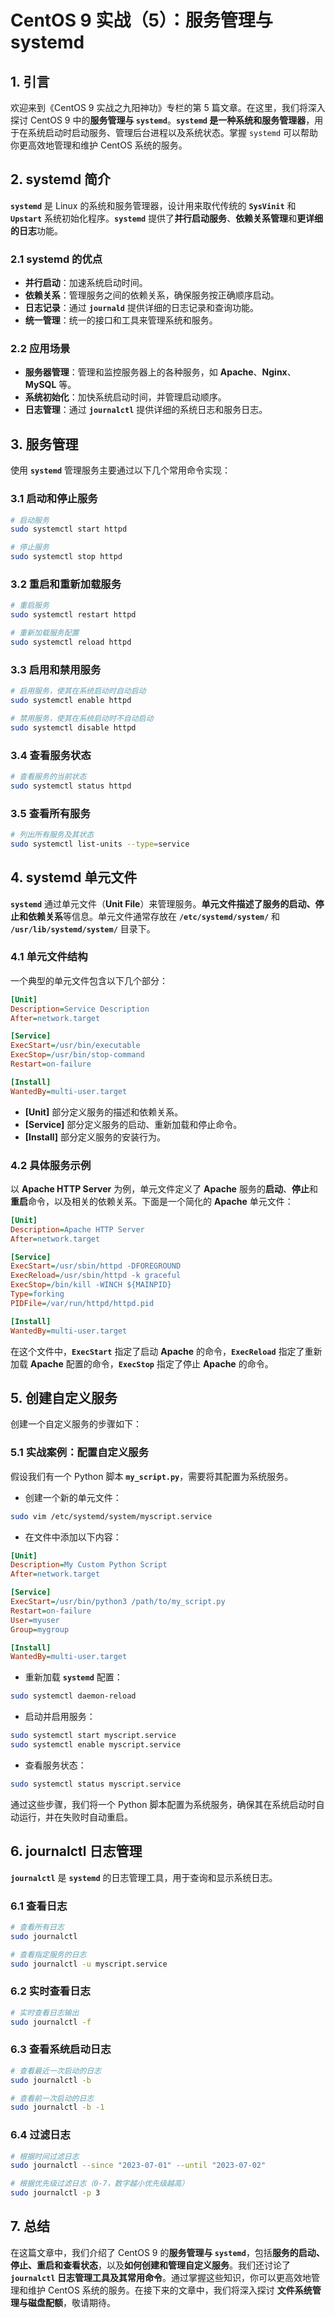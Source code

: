 # CentOS 9 实战（5）：服务管理与 systemd

## 1. 引言

欢迎来到《CentOS 9 实战之九阳神功》专栏的第 5 篇文章。在这里，我们将深入探讨 CentOS 9 中的**服务管理与 `systemd`**。**`systemd` 是一种系统和服务管理器**，用于在系统启动时启动服务、管理后台进程以及系统状态。掌握 `systemd` 可以帮助你更高效地管理和维护 CentOS 系统的服务。

## 2. systemd 简介

**`systemd`** 是 Linux 的系统和服务管理器，设计用来取代传统的 **`SysVinit`** 和 **`Upstart`** 系统初始化程序。**`systemd`** 提供了**并行启动服务**、**依赖关系管理**和**更详细的日志**功能。

### 2.1 systemd 的优点

- **并行启动**：加速系统启动时间。
- **依赖关系**：管理服务之间的依赖关系，确保服务按正确顺序启动。
- **日志记录**：通过 **`journald`** 提供详细的日志记录和查询功能。
- **统一管理**：统一的接口和工具来管理系统和服务。

### 2.2 应用场景

- **服务器管理**：管理和监控服务器上的各种服务，如 **Apache**、**Nginx**、**MySQL** 等。
- **系统初始化**：加快系统启动时间，并管理启动顺序。
- **日志管理**：通过 **`journalctl`** 提供详细的系统日志和服务日志。

## 3. 服务管理

使用 **`systemd`** 管理服务主要通过以下几个常用命令实现：

### 3.1 启动和停止服务

```sh
# 启动服务
sudo systemctl start httpd

# 停止服务
sudo systemctl stop httpd
```

### 3.2 重启和重新加载服务

```sh
# 重启服务
sudo systemctl restart httpd

# 重新加载服务配置
sudo systemctl reload httpd
```

### 3.3 启用和禁用服务

```sh
# 启用服务，使其在系统启动时自动启动
sudo systemctl enable httpd

# 禁用服务，使其在系统启动时不自动启动
sudo systemctl disable httpd
```

### 3.4 查看服务状态

```sh
# 查看服务的当前状态
sudo systemctl status httpd
```

### 3.5 查看所有服务

```sh
# 列出所有服务及其状态
sudo systemctl list-units --type=service
```

## 4. systemd 单元文件

**`systemd`** 通过单元文件（**Unit File**）来管理服务。**单元文件描述了服务的启动、停止和依赖关系**等信息。单元文件通常存放在 **`/etc/systemd/system/`** 和 **`/usr/lib/systemd/system/`** 目录下。

### 4.1 单元文件结构

一个典型的单元文件包含以下几个部分：

```ini
[Unit]
Description=Service Description
After=network.target

[Service]
ExecStart=/usr/bin/executable
ExecStop=/usr/bin/stop-command
Restart=on-failure

[Install]
WantedBy=multi-user.target
```

- **[Unit]** 部分定义服务的描述和依赖关系。
- **[Service]** 部分定义服务的启动、重新加载和停止命令。
- **[Install]** 部分定义服务的安装行为。

### 4.2 具体服务示例

以 **Apache HTTP Server** 为例，单元文件定义了 **Apache** 服务的**启动**、**停止**和**重启**命令，以及相关的依赖关系。下面是一个简化的 **Apache** 单元文件：

```ini
[Unit]
Description=Apache HTTP Server
After=network.target

[Service]
ExecStart=/usr/sbin/httpd -DFOREGROUND
ExecReload=/usr/sbin/httpd -k graceful
ExecStop=/bin/kill -WINCH ${MAINPID}
Type=forking
PIDFile=/var/run/httpd/httpd.pid

[Install]
WantedBy=multi-user.target
```

在这个文件中，**`ExecStart`** 指定了启动 **Apache** 的命令，**`ExecReload`** 指定了重新加载 **Apache** 配置的命令，**`ExecStop`** 指定了停止 **Apache** 的命令。

## 5. 创建自定义服务

创建一个自定义服务的步骤如下：

### 5.1 实战案例：配置自定义服务

假设我们有一个 Python 脚本 **`my_script.py`**，需要将其配置为系统服务。

- 创建一个新的单元文件：

```sh
sudo vim /etc/systemd/system/myscript.service
```

- 在文件中添加以下内容：

```ini
[Unit]
Description=My Custom Python Script
After=network.target

[Service]
ExecStart=/usr/bin/python3 /path/to/my_script.py
Restart=on-failure
User=myuser
Group=mygroup

[Install]
WantedBy=multi-user.target
```

- 重新加载 **`systemd`** 配置：

```sh
sudo systemctl daemon-reload
```

- 启动并启用服务：

```sh
sudo systemctl start myscript.service
sudo systemctl enable myscript.service
```

- 查看服务状态：

```sh
sudo systemctl status myscript.service
```

通过这些步骤，我们将一个 Python 脚本配置为系统服务，确保其在系统启动时自动运行，并在失败时自动重启。

## 6. journalctl 日志管理

**`journalctl`** 是 **`systemd`** 的日志管理工具，用于查询和显示系统日志。

### 6.1 查看日志

```sh
# 查看所有日志
sudo journalctl

# 查看指定服务的日志
sudo journalctl -u myscript.service
```

### 6.2 实时查看日志

```sh
# 实时查看日志输出
sudo journalctl -f
```

### 6.3 查看系统启动日志

```sh
# 查看最近一次启动的日志
sudo journalctl -b

# 查看前一次启动的日志
sudo journalctl -b -1
```

### 6.4 过滤日志

```sh
# 根据时间过滤日志
sudo journalctl --since "2023-07-01" --until "2023-07-02"

# 根据优先级过滤日志（0-7，数字越小优先级越高）
sudo journalctl -p 3
```

## 7. 总结

在这篇文章中，我们介绍了 CentOS 9 的**服务管理与 `systemd`**，包括**服务的启动、停止、重启和查看状态**，以及**如何创建和管理自定义服务**。我们还讨论了 **`journalctl` 日志管理工具及其常用命令**。通过掌握这些知识，你可以更高效地管理和维护 CentOS 系统的服务。在接下来的文章中，我们将深入探讨 **文件系统管理与磁盘配额**，敬请期待。
